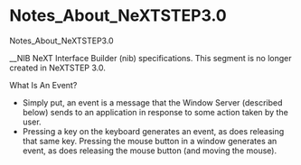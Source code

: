 # Notes_About_NeXTSTEP3.0

Notes_About_NeXTSTEP3.0

__NIB  NeXT Interface Builder (nib) specifications. This segment is no longer created in NeXTSTEP 3.0.

What Is An Event?

- Simply put, an event is a message that the Window Server (described below) sends to an application in response to some action taken by the user. 
- Pressing a key on the keyboard generates an event, as does releasing that same key. Pressing the mouse button in a window generates an event, as does releasing the mouse button (and moving the mouse).

